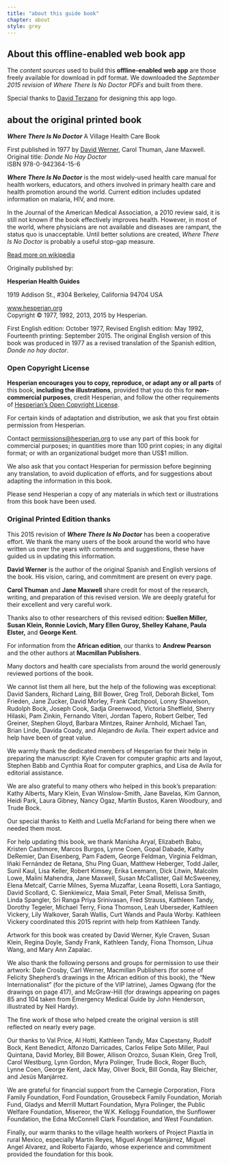 ```yaml
---
title: "about this guide book"
chapter: about
style: grey
---
```



## About this offline-enabled web book app

The _content sources_ used to build this **offline-enabled web app** are those freely available for download in pdf format. We downloaded the _September 2015 revision_ of _Where There Is No Doctor PDFs_ and built from there.

Special thanks to [David Terzano](http://work-it.it) for designing this app logo.

## about the original printed book

**_Where There Is No Doctor_** A Village Health Care Book

First published in 1977 by [David Werner](https://en.wikipedia.org/wiki/David_Werner), Carol Thuman, Jane Maxwell.  
Original title: _Donde No Hay Doctor_  
ISBN 978-0-942364-15-6


**_Where There Is No Doctor_** is the most widely-used health care manual for health workers, educators, and others involved in primary health care and health promotion around the world. Current edition includes updated information on malaria, HIV, and more.

In the Journal of the American Medical Association, a 2010 review said, it is still not known if the book effectively improves health. However, in most of the world, where physicians are not available and diseases are rampant, the status quo is unacceptable. Until better solutions are created, _Where There Is No Doctor_  is probably a useful stop-gap measure.

[Read more on wikipedia](https://en.wikipedia.org/wiki/Where_There_Is_No_Doctor)


Originally published by:

**Hesperian Health Guides**

1919 Addison St., #304 Berkeley, California 94704 USA

www.hesperian.org  
Copyright © 1977, 1992, 2013, 2015 by Hesperian.

First English edition: October 1977, Revised English edition: May 1992, Fourteenth printing: September 2015. The original English version of this book was produced in 1977 as a revised translation of the Spanish edition, _Donde no hay doctor_.

### Open Copyright License

**Hesperian encourages you to copy, reproduce, or adapt any or all parts** of this book, **including the illustrations**, provided that you do this for **non-commercial purposes**, credit Hesperian, and follow the other requirements of [Hesperian’s Open Copyright License](http://hesperian.org/about/open-copyright/).

For certain kinds of adaptation and distribution, we ask that you first obtain permission from Hesperian.

Contact permissions@hesperian.org to use any part of this book for commercial purposes; in quantities more than 100 print copies; in any digital format; or with an organizational budget more than US$1 million.

We also ask that you contact Hesperian for permission before beginning any translation, to avoid duplication of efforts, and for suggestions about adapting the information in this book.

Please send Hesperian a copy of any materials in which text or illustrations from this book have been used.

### Original Printed Edition thanks

This 2015 revision of **_Where There Is No Doctor_** has been a cooperative effort. We thank the many users of the book around the world who have written us over the years with comments and suggestions, these have guided us in updating this information.

**David Werner** is the author of the original Spanish and English versions of the book. His vision, caring, and commitment are present on every page.

**Carol Thuman** and **Jane Maxwell** share credit for most of the research, writing, and preparation of this revised version. We are deeply grateful for their excellent and very careful work.

Thanks also to other researchers of this revised edition: **Suellen Miller, Susan Klein, Ronnie Lovich, Mary Ellen Guroy, Shelley Kahane, Paula Elster,** and **George Kent**.

For information from the **African edition**, our thanks to **Andrew Pearson** and the other authors at **Macmillan Publishers**.

Many doctors and health care specialists from around the world generously reviewed portions of the book.

We cannot list them all here, but the help of the following was exceptional: David Sanders, Richard Laing, Bill Bower, Greg Troll, Deborah Bickel, Tom Frieden, Jane Zucker, David Morley, Frank Catchpool, Lonny Shavelson, Rudolph Bock, Joseph Cook, Sadja Greenwood, Victoria Sheffield, Sherry Hilaski, Pam Zinkin, Fernando Viteri, Jordan Tapero, Robert Gelber, Ted Greiner, Stephen Gloyd, Barbara Mintzes, Rainer Arnhold, Michael Tan, Brian Linde, Davida Coady, and Alejandro de Avila. Their expert advice and help have been of great value.

We warmly thank the dedicated members of Hesperian for their help in preparing the manuscript: Kyle Craven for computer graphic arts and layout, Stephen Babb and Cynthia Roat for computer graphics, and Lisa de Avila for editorial assistance.

We are also grateful to many others who helped in this book’s preparation: Kathy Alberts, Mary Klein, Evan Winslow-Smith, Jane Bavelas, Kim Gannon, Heidi Park, Laura Gibney, Nancy Ogaz, Martín Bustos, Karen Woodbury, and Trude Bock.

Our special thanks to Keith and Luella McFarland for being there when we needed them most.

For help updating this book, we thank Manisha Aryal, Elizabeth Babu, Kristen Cashmore, Marcos Burgos, Lynne Coen, Gopal Dabade, Kathy DeRemier, Dan Eisenberg, Pam Fadem, George Feldman, Virginia Feldman, Iñaki Fernández de Retana, Shu Ping Guan, Matthew Heberger, Todd Jailer, Sunil Kaul, Lisa Keller, Robert Kimsey, Erika Leemann, Dick Litwin, Malcolm Lowe, Malini Mahendra, Jane Maxwell, Susan McCallister, Gail McSweeney, Elena Metcalf, Carrie Milnes, Syema Muzaffar, Leana Rosetti, Lora Santiago, David Scollard, C. Sienkiewicz, Maia Small, Peter Small, Melissa Smith, Linda Spangler, Sri Ranga Priya Srinivasan, Fred Strauss, Kathleen Tandy, Dorothy Tegeler, Michael Terry, Fiona Thomson, Leah Uberseder, Kathleen Vickery, Lily Walkover, Sarah Wallis, Curt Wands and Paula Worby. Kathleen Vickery coordinated this 2015 reprint with help from Kathleen Tandy.

Artwork for this book was created by David Werner, Kyle Craven, Susan Klein, Regina Doyle, Sandy Frank, Kathleen Tandy, Fiona Thomson, Lihua Wang, and Mary Ann Zapalac.

We also thank the following persons and groups for permission to use their artwork: Dale Crosby, Carl Werner, Macmillan Publishers (for some of Felicity Shepherd’s drawings in the African edition of this book), the “New Internationalist” (for the picture of the VIP latrine), James Ogwang (for the drawings on page 417), and McGraw-Hill (for drawings appearing on pages 85 and 104 taken from Emergency Medical Guide by John Henderson, illustrated by Neil Hardy).

The fine work of those who helped create the original version is still reflected on nearly every page.

Our thanks to Val Price, Al Hotti, Kathleen Tandy, Max Capestany, Rudolf Bock, Kent Benedict, Alfonzo Darricades, Carlos Felipe Soto Miller, Paul Quintana, David Morley, Bill Bower, Allison Orozco, Susan Klein, Greg Troll, Carol Westburg, Lynn Gordon, Myra Polinger, Trude Bock, Roger Buch, Lynne Coen, George Kent, Jack May, Oliver Bock, Bill Gonda, Ray Bleicher, and Jesús Manjárrez.

We are grateful for financial support from the Carnegie Corporation, Flora Family Foundation, Ford Foundation, Grousebeck Family Foundation, Moriah Fund, Gladys and Merrill Muttart Foundation, Myra Polinger, the Public Welfare Foundation, Misereor, the W.K. Kellogg Foundation, the Sunflower Foundation, the Edna McConnell Clark Foundation, and West Foundation.

Finally, our warm thanks to the village health workers of Project Piaxtla in rural Mexico,  especially Martín Reyes, Miguel Angel Manjárrez, Miguel Angel Alvarez, and Roberto Fajardo, whose experience and commitment provided the foundation for this book.
